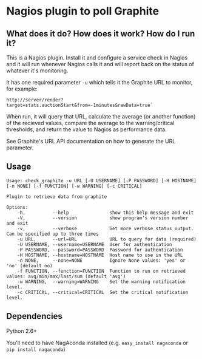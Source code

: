 Nagios plugin to poll Graphite
==============================

What does it do? How does it work? How do I run it?
---------------------------------------------------

This is a Nagios plugin. Install it and configure a service
check in Nagios and it will run whenever Nagios calls it and
will report back on the status of whatever it's monitoring.

It has one required parameter `-u` which tells it the Graphite
URL to monitor, for example:

    http://server/render?target=stats.auctionStart&from=-1minutes&rawData=true`

When run, it will query that URL, calculate the average (or
another function) of the recieved values, compare the average
to the warning/critical thresholds, and return the value to
Nagios as performance data.

See Graphite's URL API documentation on how to generate
the URL parameter.

Usage
-----

```
Usage: check_graphite -u URL [-U USERNAME] [-P PASSWORD] [-H HOSTNAME] [-n NONE] [-f FUNCTION] [-w WARNING] [-c CRITICAL]

Plugin to retrieve data from graphite

Options:
    -h,          --help               show this help message and exit
    -V,          --version            show program's version number and exit
    -v,          --verbose            Get more verbose status output. Can be specified up to three times
    -u URL,      --url=URL            URL to query for data (required)
    -U USERNAME, --username=USERNAME  User for authentication
    -P PASSWORD, --password=PASSWORD  Password for authentication
    -H HOSTNAME, --hostname=HOSTNAME  Host name to use in the URL
    -n NONE,     --none=NONE          Ignore None values: 'yes' or 'no' (default no)
    -f FUNCTION, --function=FUNCTION  Function to run on retrieved values: avg/min/max/last/sum (default 'avg')
    -w WARNING,  --warning=WARNING    Set the warning notification level.
    -c CRITICAL, --critical=CRITICAL  Set the critical notification level.
```

Dependencies
------------

Python 2.6+

You'll need to have NagAconda installed (e.g. `easy_install nagaconda` or `pip install nagaconda`)
